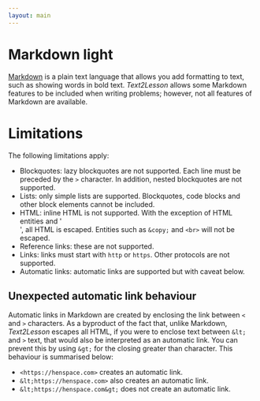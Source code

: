 ```yaml
---
layout: main
---
```


# Markdown light

[Markdown](https://daringfireball.net/projects/markdown/) is a plain text
language that allows you add formatting to text, such as showing words in bold
text. _Text2Lesson_ allows some Markdown features to be included when writing
problems; however, not all features of Markdown are available.

# Limitations

The following limitations apply:

- Blockquotes: lazy blockquotes are not supported. Each line must be preceded by
  the `>` character. In addition, nested blockquotes are not supported.
- Lists: only simple lists are supported. Blockquotes, code blocks and other
  block elements cannot be included.
- HTML: inline HTML is not supported. With the exception of HTML entities and
  '<br>', all HTML is escaped. Entities such as `&copy;` and `<br>` will not be
  escaped.
- Reference links: these are not supported.
- Links: links must start with `http` or `https`. Other protocols are not supported.
- Automatic links: automatic links are supported but with caveat below.

## Unexpected automatic link behaviour

Automatic links in Markdown are created by enclosing the link between `<` and
`>` characters. As a byproduct of the fact that, unlike Markdown,
_Text2Lesson_ escapes all HTML, if you were to enclose text between `&lt;` and
`>` text, that would also be interpreted as an automatic link. You can prevent
this by using `&gt;` for the closing greater than character. This behaviour is
summarised below:

- `<https://henspace.com>` creates an automatic link.
- `&lt;https://henspace.com>` also creates an automatic link.
- `&lt;https://henspace.com&gt;` does not create an automatic link.
